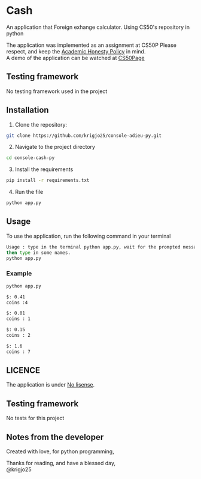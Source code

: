 # Cash
An application that Foreign exhange calculator. Using CS50's repository in python

The application was implemented as an assignment at CS50P
Please respect, and keep the [Academic Honesty Policy](https://cs50.harvard.edu/x/2023/honesty/) in mind.<br>
A demo of the application can be watched at [CS50Page](https://cs50.harvard.edu/x/2024/psets/6/cash/)


##  Testing framework
No testing framework used in the project

## Installation
1. Clone the repository:
```sh
git clone https://github.com/krigjo25/console-adieu-py.git
```

2. Navigate to the project directory
```sh
cd console-cash-py
```

3. Install the requirements
```sh
pip install -r requirements.txt
```
4. Run the file
```sh
python app.py
```

##  Usage
To use the application, run the following command in your terminal

```sh
Usage : type in the terminal python app.py, wait for the prompted message
then type in some names.
python app.py
```

### Example
```sh
python app.py

$: 0.41
coins :4

$: 0.01
coins : 1

$: 0.15
coins : 2

$: 1.6
coins : 7

```

## LICENCE
The application is under [No lisense](./LICENCE).

##  Testing framework
No tests for this project

## Notes from the developer
Created with love, for python programming,

Thanks for reading, and have a blessed day,<br>
@krigjo25